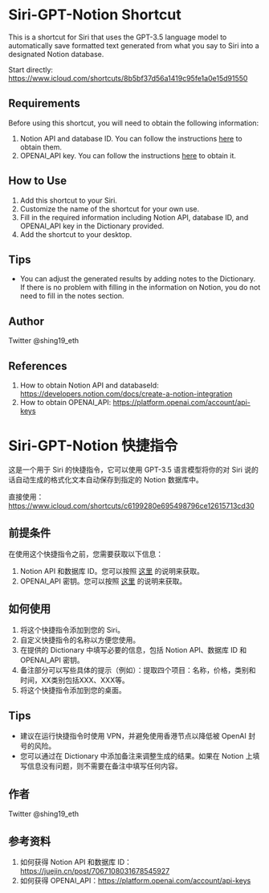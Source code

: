 # Siri-GPT-Notion Shortcut

This is a shortcut for Siri that uses the GPT-3.5 language model to automatically save formatted text generated from what you say to Siri into a designated Notion database.

Start directly:
https://www.icloud.com/shortcuts/8b5bf37d56a1419c95fe1a0e15d91550

## Requirements

Before using this shortcut, you will need to obtain the following information:

1. Notion API and database ID. You can follow the instructions [here](https://developers.notion.com/docs/create-a-notion-integration) to obtain them.
2. OPENAI_API key. You can follow the instructions [here](https://platform.openai.com/account/api-keys) to obtain it.

## How to Use

1. Add this shortcut to your Siri.
2. Customize the name of the shortcut for your own use.
3. Fill in the required information including Notion API, database ID, and OPENAI_API key in the Dictionary provided.
4. Add the shortcut to your desktop.

## Tips

- You can adjust the generated results by adding notes to the Dictionary. If there is no problem with filling in the information on Notion, you do not need to fill in the notes section.

## Author

Twitter @shing19_eth

## References

1. How to obtain Notion API and databaseId: https://developers.notion.com/docs/create-a-notion-integration
2. How to obtain OPENAI_API: https://platform.openai.com/account/api-keys


# Siri-GPT-Notion 快捷指令

这是一个用于 Siri 的快捷指令，它可以使用 GPT-3.5 语言模型将你的对 Siri 说的话自动生成的格式化文本自动保存到指定的 Notion 数据库中。

直接使用：
https://www.icloud.com/shortcuts/c6199280e695498796ce12615713cd30

## 前提条件

在使用这个快捷指令之前，您需要获取以下信息：

1. Notion API 和数据库 ID。您可以按照 [这里](https://developers.notion.com/docs/create-a-notion-integration#step-2-share-a-database-with-your-integration) 的说明来获取。
2. OPENAI_API 密钥。您可以按照 [这里](https://platform.openai.com/account/api-keys) 的说明来获取。

## 如何使用

1. 将这个快捷指令添加到您的 Siri。
2. 自定义快捷指令的名称以方便您使用。
3. 在提供的 Dictionary 中填写必要的信息，包括 Notion API、数据库 ID 和 OPENAI_API 密钥。
4. 备注部分可以写些具体的提示（例如）：提取四个项目：名称，价格，类别和时间，XX类别包括XXX、XXX等。
5. 将这个快捷指令添加到您的桌面。

## Tips

- 建议在运行快捷指令时使用 VPN，并避免使用香港节点以降低被 OpenAI 封号的风险。
- 您可以通过在 Dictionary 中添加备注来调整生成的结果。如果在 Notion 上填写信息没有问题，则不需要在备注中填写任何内容。

## 作者

Twitter @shing19_eth

## 参考资料

1. 如何获得 Notion API 和数据库 ID：https://juejin.cn/post/7067108031678545927
2. 如何获得 OPENAI_API：https://platform.openai.com/account/api-keys
